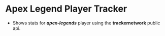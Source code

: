 # Apex Legend Player Tracker

- Shows stats for **_apex-legends_** player using the **trackernetwork** public api. 